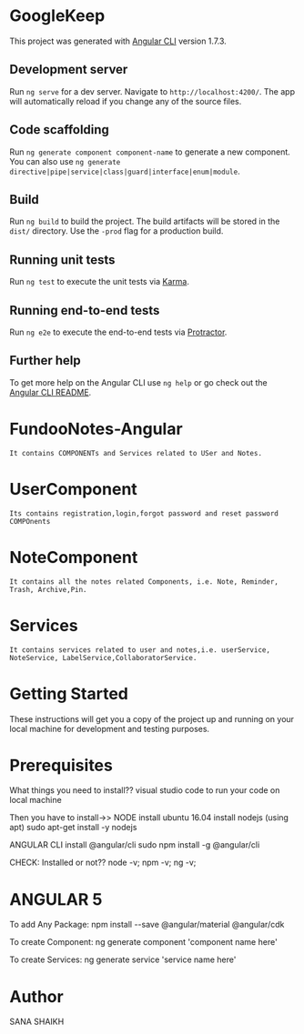 # GoogleKeep

This project was generated with [Angular CLI](https://github.com/angular/angular-cli) version 1.7.3.

## Development server

Run `ng serve` for a dev server. Navigate to `http://localhost:4200/`. The app will automatically reload if you change any of the source files.

## Code scaffolding

Run `ng generate component component-name` to generate a new component. You can also use `ng generate directive|pipe|service|class|guard|interface|enum|module`.

## Build

Run `ng build` to build the project. The build artifacts will be stored in the `dist/` directory. Use the `-prod` flag for a production build.

## Running unit tests

Run `ng test` to execute the unit tests via [Karma](https://karma-runner.github.io).

## Running end-to-end tests

Run `ng e2e` to execute the end-to-end tests via [Protractor](http://www.protractortest.org/).

## Further help

To get more help on the Angular CLI use `ng help` or go check out the [Angular CLI README](https://github.com/angular/angular-cli/blob/master/README.md).

# FundooNotes-Angular
	It contains COMPONENTs and Services related to USer and Notes.

# UserComponent 
	Its contains registration,login,forgot password and reset password COMPOnents

# NoteComponent
	It contains all the notes related Components, i.e. Note, Reminder, Trash, Archive,Pin.

# Services
	It contains services related to user and notes,i.e. userService, NoteService, LabelService,CollaboratorService. 

# Getting Started

These instructions will get you a copy of the project up and running on your local machine for development and testing purposes.

# Prerequisites

What things you need to install??
visual studio code to run your code on local machine

Then you have to install->>
NODE
install ubuntu 16.04 install nodejs (using apt)
sudo apt-get install -y nodejs

ANGULAR CLI
install @angular/cli
sudo npm install -g @angular/cli

CHECK: Installed or not??
	node -v;
	npm -v;
	ng -v;

# ANGULAR 5
To add Any Package:
npm install --save @angular/material @angular/cdk

To create Component:
ng generate component 'component name here'

To create Services:
ng generate service 'service name here'

# Author
SANA SHAIKH
